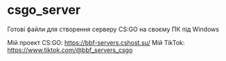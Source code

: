# csgo_server

Готові файли для створення серверу CS:GO на своєму ПК під Windows  
  
Мій проект CS:GO: https://bbf-servers.cshost.su/
Мій TikTok: https://www.tiktok.com/@bbf_servers_csgo
